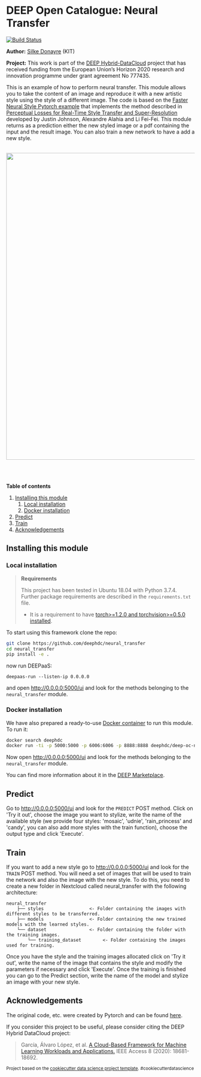 DEEP Open Catalogue: Neural Transfer
==============================

[![Build Status](https://jenkins.indigo-datacloud.eu/buildStatus/icon?job=Pipeline-as-code/DEEP-OC-org/neural_transfer/master)](https://jenkins.indigo-datacloud.eu/job/Pipeline-as-code/job/DEEP-OC-org/job/neural_transfer/job/master)

**Author:** [Silke Donayre](https://github.com/SilkeDH) (KIT)

**Project:** This work is part of the [DEEP Hybrid-DataCloud](https://deep-hybrid-datacloud.eu/) project that has received funding from the European Union’s Horizon 2020 research and innovation programme under grant agreement No 777435.

This is an example of how to perform neural transfer. This module allows you to take the content of an image and reproduce it with a new artistic style using the style of a different image. The code is based on the [Faster Neural Style Pytorch example](https://github.com/pytorch/examples/tree/master/fast_neural_style) that implements the method described in [Perceptual Losses for Real-Time Style Transfer and Super-Resolution](https://arxiv.org/abs/1603.08155) developed by Justin Johnson, Alexandre Alahia and Li Fei-Fei. This module returns as a prediction either the new styled image or a pdf containing the input and the result image. You can also train a new network to have a add a new style.<br/><br/>

<p align="center">
<img src="./reports/figures/deep_examples.png" width="820">
</p>
<br/><br/>

**Table of contents**
1. [Installing this module](#installing-this-module)
    1. [Local installation](#local-installation)
    2. [Docker installation](#docker-installation)
2. [Predict](#predict)
2. [Train](#train)
3. [Acknowledgements](#acknowledgments)

## Installing this module

### Local installation

> **Requirements**
>
> This project has been tested in Ubuntu 18.04 with Python 3.7.4. Further package requirements are described in the
> `requirements.txt` file.
> - It is a requirement to have [torch>=1.2.0 and torchvision>=0.5.0 installed](https://pytorch.org/get-started/locally/). 

To start using this framework clone the repo:

```bash
git clone https://github.com/deephdc/neural_transfer
cd neural_transfer
pip install -e .
```
now run DEEPaaS:
```
deepaas-run --listen-ip 0.0.0.0
```
and open http://0.0.0.0:5000/ui and look for the methods belonging to the `neural_transfer` module.

### Docker installation

We have also prepared a ready-to-use [Docker container](https://github.com/deephdc/DEEP-OC-neural_transfer) to
run this module. To run it:

```bash
docker search deephdc
docker run -ti -p 5000:5000 -p 6006:6006 -p 8888:8888 deephdc/deep-oc-neural_transfer
```

Now open http://0.0.0.0:5000/ui and look for the methods belonging to the `neural_transfer` module.


You can find more information about it in the [DEEP Marketplace](https://marketplace.deep-hybrid-datacloud.eu/modules/deep-oc-neural_transfer.html).

## Predict

Go to http://0.0.0.0:5000/ui and look for the `PREDICT` POST method. Click on 'Try it out', choose the image you want to stylize, write the name of the available style (we provide four styles: 'mosaic', 'udnie', 'rain_princess' and 'candy', you can also add more styles with the train function), choose the output type and click 'Execute'.

## Train

If you want to add a new style go to http://0.0.0.0:5000/ui and look for the `TRAIN` POST method. You will need a set of images that will be used to train the network and also the image with the new style. To do this, you need to create a new folder in Nextcloud called neural_transfer with the following architecture:

```
neural_transfer
    ├── styles                 <- Folder containing the images with different styles to be transferred.
    ├── models                 <- Folder containing the new trained models with the learned styles.
    └── dataset                <- Folder containing the folder with the training images.
        └── training_dataset        <- Folder containing the images used for training.
```

Once you have the style and the training images allocated click on 'Try it out', write the name of the image that contains the style and modify the parameters if necessary and click 'Execute'. Once the training is finished you can go to the Predict section, write the name of the model and stylize an image with your new style.


## Acknowledgements

The original code, etc. were created by Pytorch and can be found [here](https://github.com/pytorch/examples/tree/master/fast_neural_style).

If you consider this project to be useful, please consider citing the DEEP Hybrid DataCloud project:

> García, Álvaro López, et al. [A Cloud-Based Framework for Machine Learning Workloads and Applications.](https://ieeexplore.ieee.org/abstract/document/8950411/authors) IEEE Access 8 (2020): 18681-18692. 

<p><small>Project based on the <a target="_blank" href="https://drivendata.github.io/cookiecutter-data-science/">cookiecutter data science project template</a>. #cookiecutterdatascience</small></p>
